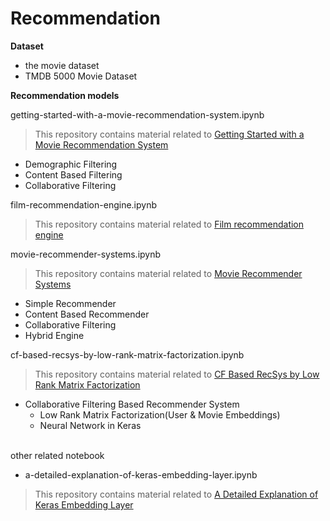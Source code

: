 # __Recommendation__

__Dataset__
- the movie dataset
- TMDB 5000 Movie Dataset


__Recommendation models__

getting-started-with-a-movie-recommendation-system.ipynb
> This repository contains material related to [Getting Started with a Movie Recommendation System](https://www.kaggle.com/ibtesama/getting-started-with-a-movie-recommendation-system/notebook)
- Demographic Filtering 
- Content Based Filtering
- Collaborative Filtering


film-recommendation-engine.ipynb
> This repository contains material related to [Film recommendation engine](https://www.kaggle.com/fabiendaniel/film-recommendation-engine)


movie-recommender-systems.ipynb
> This repository contains material related to [Movie Recommender Systems](https://www.kaggle.com/rounakbanik/movie-recommender-systems)
- Simple Recommender
- Content Based Recommender
- Collaborative Filtering
- Hybrid Engine



cf-based-recsys-by-low-rank-matrix-factorization.ipynb
> This repository contains material related to [CF Based RecSys by Low Rank Matrix Factorization](https://www.kaggle.com/rajmehra03/cf-based-recsys-by-low-rank-matrix-factorization)
- Collaborative Filtering Based Recommender System
  - Low Rank Matrix Factorization(User & Movie Embeddings)
  - Neural Network in Keras
  
<br>
other related notebook

- a-detailed-explanation-of-keras-embedding-layer.ipynb
> This repository contains material related to [A Detailed Explanation of Keras Embedding Layer](https://www.kaggle.com/rajmehra03/a-detailed-explanation-of-keras-embedding-layer)
